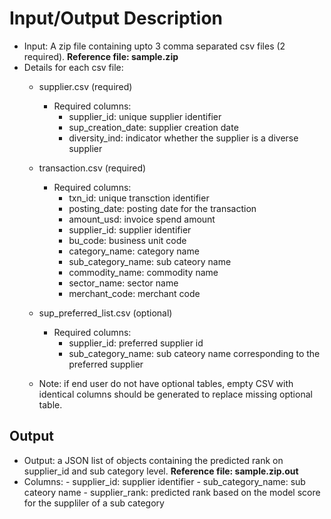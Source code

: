 # Input/Output Description

- Input: A zip file containing upto 3 comma separated csv files (2 required). **__Reference file: sample.zip__**
- Details for each csv file:
    - supplier.csv (required)
        - Required columns: 
            - supplier_id: unique supplier identifier
            - sup_creation_date: supplier creation date
            - diversity_ind: indicator whether the supplier is a diverse supplier

    - transaction.csv (required)
        - Required columns: 
            - txn_id: unique transction identifier
            - posting_date: posting date for the transaction
            - amount_usd: invoice spend amount
            - supplier_id: supplier identifier
            - bu_code: business unit code
            - category_name: category name
            - sub_category_name: sub cateory name
            - commodity_name: commodity name
            - sector_name: sector name
            - merchant_code: merchant code

    - sup_preferred_list.csv (optional)
        - Required columns:
            - supplier_id: preferred supplier id
            - sub_category_name: sub cateory name corresponding to the preferred supplier

    - Note: if end user do not have optional tables, empty CSV with identical columns should be generated to replace missing optional table.
    
## Output
- Output: a JSON list of objects containing the predicted rank on supplier_id and sub category level. **__Reference file: sample.zip.out__**
 - Columns:
        - supplier_id: supplier identifier
        - sub_category_name: sub cateory name
        - supplier_rank: predicted rank based on the model score for the suppliler of a sub category
